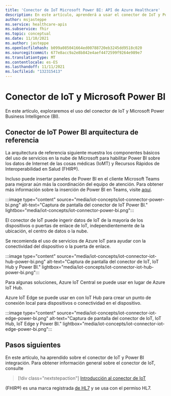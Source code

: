 ```yaml
---
title: 'Conector de IoT Microsoft Power BI: API de Azure Healthcare'
description: En este artículo, aprenderá a usar el conector de IoT y Power BI
author: msjasteppe
ms.service: healthcare-apis
ms.subservice: fhir
ms.topic: conceptual
ms.date: 11/10/2021
ms.author: jasteppe
ms.openlocfilehash: b099a085041664ed00788720eb3245dd9518c020
ms.sourcegitcommit: 677e8acc9a2e8b842e4aef4472599f9264e989e7
ms.translationtype: MT
ms.contentlocale: es-ES
ms.lasthandoff: 11/11/2021
ms.locfileid: "132315413"
---
```

# <a name="iot-connector-and-microsoft-power-bi"></a>Conector de IoT y Microsoft Power BI

En este artículo, exploraremos el uso del conector de IoT y Microsoft Power Business Intelligence (BI).

## <a name="iot-connector-and-power-bi-reference-architecture"></a>Conector de IoT Power BI arquitectura de referencia

La arquitectura de referencia siguiente muestra los componentes básicos del uso de servicios en la nube de Microsoft para habilitar Power BI sobre los datos de Internet de las cosas médicas (IoMT) y Recursos Rápidos de Interoperabilidad en Salud (FHIR&#174;). 

Incluso puede insertar paneles de Power BI en el cliente Microsoft Teams para mejorar aún más la coordinación del equipo de atención. Para obtener más información sobre la inserción de Power BI en Teams, visite [aquí](/power-bi/collaborate-share/service-embed-report-microsoft-teams).

:::image type="content" source="media/iot-concepts/iot-connector-power-bi.png" alt-text="Captura de pantalla del conector de IoT Power BI." lightbox="media/iot-concepts/iot-connector-power-bi.png":::

El conector de IoT puede ingerir datos de IoT de la mayoría de los dispositivos o puertas de enlace de IoT, independientemente de la ubicación, el centro de datos o la nube. 

Se recomienda el uso de servicios de Azure IoT para ayudar con la conectividad del dispositivo o la puerta de enlace.

:::image type="content" source="media/iot-concepts/iot-connector-iot-hub-power-bi.png" alt-text="Captura de pantalla del conector de IoT, IoT Hub y Power BI." lightbox="media/iot-concepts/iot-connector-iot-hub-power-bi.png":::

Para algunas soluciones, Azure IoT Central se puede usar en lugar de Azure IoT Hub.

Azure IoT Edge se puede usar en con IoT Hub para crear un punto de conexión local para dispositivos o conectividad en el dispositivo.

:::image type="content" source="media/iot-concepts/iot-connector-iot-edge-power-bi.png" alt-text="Captura de pantalla del conector de IoT, IoT Hub, IoT Edge y Power BI." lightbox="media/iot-concepts/iot-connector-iot-edge-power-bi.png":::

## <a name="next-steps"></a>Pasos siguientes

En este artículo, ha aprendido sobre el conector de IoT y Power BI integración. Para obtener información general sobre el conector de IoT, consulte

>[!div class="nextstepaction"]
>[Introducción al conector de IoT](iot-connector-overview.md)

(FHIR&#174;) es una marca registrada [de HL7](https://hl7.org/fhir/) y se usa con el permiso HL7.
